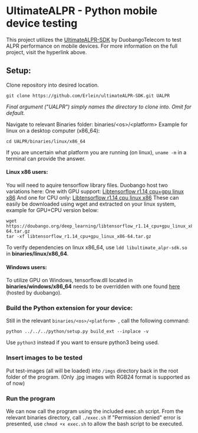 # UltimateALPR - Python mobile device testing

This project utilizes the [UltimateALPR-SDK](https://github.com/DoubangoTelecom/ultimateALPR-SDK) by DuobangoTelecom to test ALPR performance on mobile devices.
For more information on the full project, visit the hyperlink above.

## Setup:
Clone repository into desired location.

    git clone https://github.com/Erlein/ultimateALPR-SDK.git UALPR
*Final argument ("UALPR") simply names the directory to clone into. Omit for default.*

Navigate to relevant Binaries folder:
	binaries/\<os>/\<platform>
Example for linux on a desktop computer (x86_64):

    cd UALPR/binaries/linux/x86_64

If you are uncertain what platform you are running (on linux), ```uname -m``` in a terminal can provide the answer.

#### Linux x86 users:
You will need to aquire tensorflow library files.
Duobango host two variations here:
One with GPU support: [Libtensorflow r1.14 cpu+gpu linux x86](https://doubango.org/deep_learning/libtensorflow_r1.14_cpu+gpu_linux_x86-64.tar.gz)
And one for CPU only: [Libtensorflow r1.14 cpu linux x86](https://doubango.org/deep_learning/libtensorflow_r1.14_cpu_linux_x86-64.tar.gz)
These can easily be downloaded using wget and extracted on your linux system, example for GPU+CPU version below:

    wget https://doubango.org/deep_learning/libtensorflow_r1.14_cpu+gpu_linux_x86-64.tar.gz
    tar -xf libtensorflow_r1.14_cpu+gpu_linux_x86-64.tar.gz

To verify dependencies on linux x86_64, use  ```ldd libultimate_alpr-sdk.so``` in **binaries/linux/x86_64**.

#### Windows users:
To utilize GPU on Windows, tensorflow.dll located in **binaries/windows/x86_64** needs to be overridden with one found [here](https://doubango.org/deep_learning/libtensorflow_r1.15_cpu+gpu_windows_x86-64.zip) (hosted by duobango).

### Build the Python extension for your device:
Still in the relevant ```binaries/<os>/<platform> ```, call the following command:

    python ../../../python/setup.py build_ext --inplace -v
Use `python3` instead if you want to ensure python3 being used.

### Insert images to be tested
Put test-images (all will be loaded) into `/imgs` directory back in the root folder of the program.
(Only .jpg images with RGB24 format is supported as of now)

### Run the program
We can now call the program using the included exec.sh script.
From the relevant binaries directory, call `./exec.sh`
If "Permission denied" error is presented,  use `chmod +x exec.sh` to allow the bash script to be executed.
